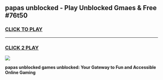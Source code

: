 
## papas unblocked - Play Unblocked Gmaes & Free #76t50
<h3>
<a href="https://news.freeplayer.one?title=papas_unblocked&ref=24F">CLICK TO PLAY</a></h3>
<hr>

<h3>
<a href="https://news.freeplayer.one?title=papas_unblocked&ref=24F">CLICK 2 PLAY</a>
  
</h3>

<a href="https://news.freeplayer.one?title=papas_unblocked&ref=24F/"><img src="https://clearcache.store/games.png"></a>


**papas unblocked games unblocked: Your Gateway to Fun and Accessible Online Gaming**
